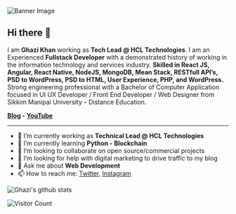 ![Banner Image](https://github.com/gkhan205/gkhan205/blob/master/image/Banner.png)

## Hi there 👋

I am **Ghazi Khan** working as **Tech Lead @ HCL Technologies**. I am an Experienced **Fullstack Developer** with a demonstrated history of working in the information technology and services industry. **Skilled in React JS, Angular, React Native, NodeJS, MongoDB, Mean Stack, RESTfull API’s, PSD to WordPress, PSD to HTML, User Experience, PHP, and WordPress.** Strong engineering professional with a Bachelor of Computer Application focused in UI UX Developer / Front End Developer / Web Designer from Sikkim Manipal University – Distance Education.

**[Blog](https://codewithghazi.com/blog) - [YouTube](https://www.youtube.com/channel/UCio7gIFilw6wsgbTZAVOBrg)**

---

- 🔭 I’m currently working as **Technical Lead @ HCL Technologies**
- 🌱 I’m currently learning **Python - Blockchain**
- 👯 I’m looking to collaborate on open source/commercial projects
- 🤔 I’m looking for help with digital marketing to drive traffic to my blog
- 💬 Ask me about **Web Development**
- 📫 How to reach me:
  [Twitter](https://twitter.com/codewithghazi), [Instagram](https://instagram.com/codewithghazi)

![Ghazi's github stats](https://github-readme-stats.vercel.app/api?username=gkhan205&show_icons=true&hide_border=true)

![Visitor Count](https://profile-counter.glitch.me/gkhan205/count.svg)
